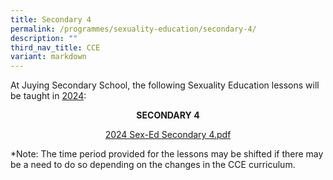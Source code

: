 ```yaml
---
title: Secondary 4
permalink: /programmes/sexuality-education/secondary-4/
description: ""
third_nav_title: CCE
variant: markdown
---
```

<p>At Juying Secondary School, the following Sexuality Education lessons will be taught in&nbsp;<u>2024</u>:</p>
<p style="text-align: center;"><strong>SECONDARY 4</strong></p>
<p style="text-align: center;"><a href="https://drive.google.com/file/d/1wa5548a9-Qx6yxumIzZpCD04Q58muf4V/view?usp=sharing">2024 Sex-Ed Secondary 4.pdf</a></p>
<p>*Note: The time period provided for the lessons may be shifted if there may be a need to do so depending on the changes in the CCE curriculum.</p>